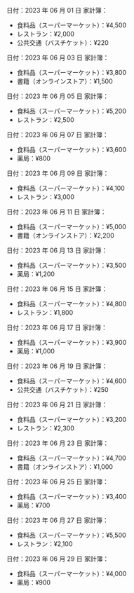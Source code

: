 日付：2023 年 06 月 01 日
家計簿：

- 食料品（スーパーマーケット）：¥4,500
- レストラン：¥2,000
- 公共交通（バスチケット）：¥220

日付：2023 年 06 月 03 日
家計簿：

- 食料品（スーパーマーケット）：¥3,800
- 書籍（オンラインストア）：¥1,500

日付：2023 年 06 月 05 日
家計簿：

- 食料品（スーパーマーケット）：¥5,200
- レストラン：¥2,500

日付：2023 年 06 月 07 日
家計簿：

- 食料品（スーパーマーケット）：¥3,600
- 薬局：¥800

日付：2023 年 06 月 09 日
家計簿：

- 食料品（スーパーマーケット）：¥4,100
- レストラン：¥3,000

日付：2023 年 06 月 11 日
家計簿：

- 食料品（スーパーマーケット）：¥5,000
- 書籍（オンラインストア）：¥2,200

日付：2023 年 06 月 13 日
家計簿：

- 食料品（スーパーマーケット）：¥3,500
- 薬局：¥1,200

日付：2023 年 06 月 15 日
家計簿：

- 食料品（スーパーマーケット）：¥4,800
- レストラン：¥1,800

日付：2023 年 06 月 17 日
家計簿：

- 食料品（スーパーマーケット）：¥3,900
- 薬局：¥1,000

日付：2023 年 06 月 19 日
家計簿：

- 食料品（スーパーマーケット）：¥4,600
- 公共交通（バスチケット）：¥250

日付：2023 年 06 月 21 日
家計簿：

- 食料品（スーパーマーケット）：¥3,200
- レストラン：¥2,300

日付：2023 年 06 月 23 日
家計簿：

- 食料品（スーパーマーケット）：¥4,700
- 書籍（オンラインストア）：¥1,000

日付：2023 年 06 月 25 日
家計簿：

- 食料品（スーパーマーケット）：¥3,400
- 薬局：¥700

日付：2023 年 06 月 27 日
家計簿：

- 食料品（スーパーマーケット）：¥5,500
- レストラン：¥2,100

日付：2023 年 06 月 29 日
家計簿：

- 食料品（スーパーマーケット）：¥4,000
- 薬局：¥900
